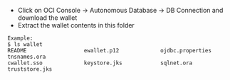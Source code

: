 * Click on OCI Console -> Autonomous Database -> DB Connection and download the wallet
* Extract the wallet contents in this folder
```
Example:
$ ls wallet
README                  ewallet.p12             ojdbc.properties        tnsnames.ora
cwallet.sso             keystore.jks            sqlnet.ora              truststore.jks

```